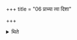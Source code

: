+++
title = "06 प्राच्या त्वा दिशा"

+++

<details><summary>थिते</summary>

प्राच्या त्वा दिशा सादयामीति पञ्चात्मेष्टकाः प्रतिदिशमेकां मध्ये ६
</details>

